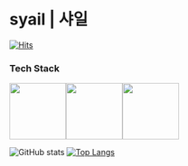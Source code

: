 # syail | 샤일
[![Hits](https://hits.seeyoufarm.com/api/count/incr/badge.svg?url=https%3A%2F%2Fgithub.com%2Fsyail&count_bg=%2393DCFF&title_bg=%23555555&icon=github.svg&icon_color=%23E7E7E7&title=hits&edge_flat=false)](https://hits.seeyoufarm.com)

### Tech Stack

<image src="https://user-images.githubusercontent.com/87570109/126104479-e05fa0e6-a197-4247-bbc4-3edd36414aed.png" width=100 height=100><image src="https://user-images.githubusercontent.com/87570109/126104541-5519c52c-5926-4a7e-a2e9-700a5ac766d3.png" width=100 height=100><image src="https://user-images.githubusercontent.com/87570109/126104562-69407350-80d8-447c-b18b-d71cf24e1112.png" width=100 height=100>


![GitHub stats](https://github-readme-stats.vercel.app/api?username=syail&count_private=true&theme=radical)
[![Top Langs](https://github-readme-stats.vercel.app/api/top-langs/?username=syail&layout=compact)](https://github.com/anuraghazra/github-readme-stats)
